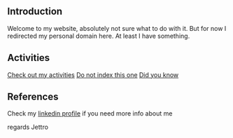 ## Introduction
Welcome to my website, absolutely not sure what to do with it. But for now I redirected my personal domain here. At least I have something.

## Activities
[Check out my activities](./activities.html)
[Do not index this one](./notindexthisone.html)
[Did you know](./didyouknow.html)

## References
Check my [linkedin profile](https://www.linkedin.com/in/jettro/ "Jettro's profile page on linked in") if you need more info about me

regards Jettro
